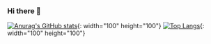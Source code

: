 ### Hi there 👋

<!--
**DONG-WOON/DONG-WOON** is a ✨ _special_ ✨ repository because its `README.md` (this file) appears on your GitHub profile.

Here are some ideas to get you started:

- 🔭 I’m currently working on ...
- 🌱 I’m currently learning ...
- 👯 I’m looking to collaborate on ...
- 🤔 I’m looking for help with ...
- 💬 Ask me about ...
- 📫 How to reach me: ...
- 😄 Pronouns: ...
- ⚡ Fun fact: ...
-->

[![Anurag's GitHub stats](https://github-readme-stats.vercel.app/api?username=DONG-WOON)](https://github.com/DONG-WOON/github-readme-stats){: width="100" height="100"}
[![Top Langs](https://github-readme-stats.vercel.app/api/top-langs/?username=DONG-WOON)](https://github.com/DONG-WOON/github-readme-stats){: width="100" height="100"}
